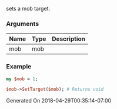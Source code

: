sets a mob target.
### Arguments
**Name**|**Type**|**Description**
:---|:---|:---
mob|mob|

### Example

```perl
my $mob = 1;

$mob->SetTarget($mob); # Returns void
```


Generated On 2018-04-29T00:35:14-07:00
